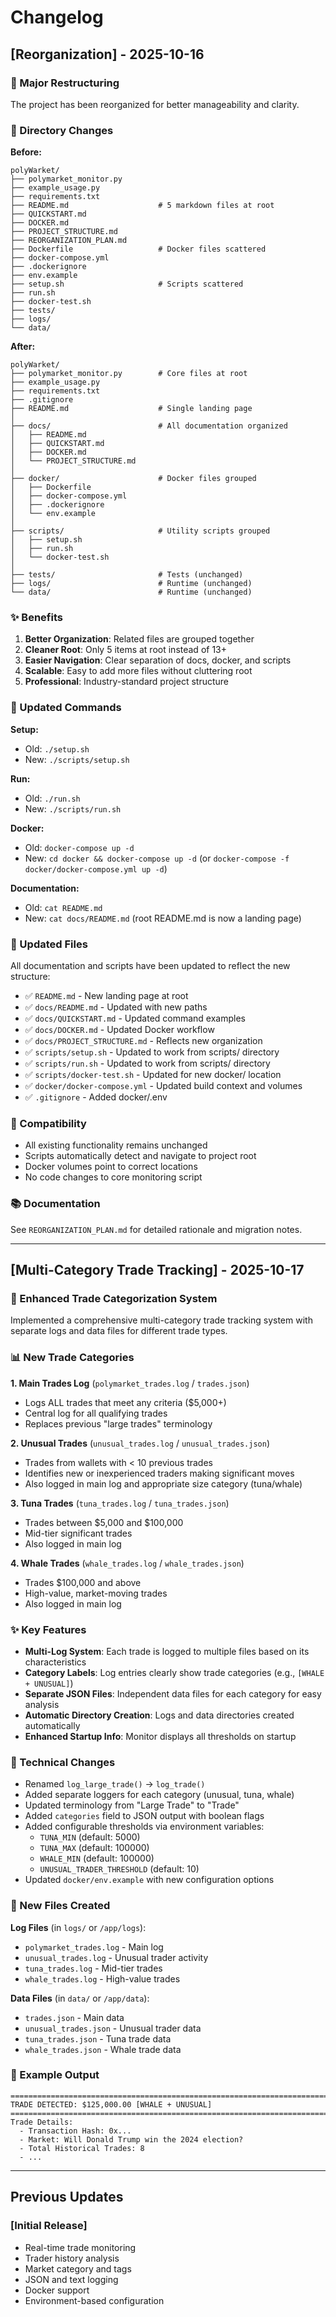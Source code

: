 # Changelog

## [Reorganization] - 2025-10-16

### 🎯 Major Restructuring

The project has been reorganized for better manageability and clarity.

### 📁 Directory Changes

**Before:**
```
polyWarket/
├── polymarket_monitor.py
├── example_usage.py
├── requirements.txt
├── README.md                    # 5 markdown files at root
├── QUICKSTART.md
├── DOCKER.md
├── PROJECT_STRUCTURE.md
├── REORGANIZATION_PLAN.md
├── Dockerfile                   # Docker files scattered
├── docker-compose.yml
├── .dockerignore
├── env.example
├── setup.sh                     # Scripts scattered
├── run.sh
├── docker-test.sh
├── tests/
├── logs/
└── data/
```

**After:**
```
polyWarket/
├── polymarket_monitor.py        # Core files at root
├── example_usage.py
├── requirements.txt
├── .gitignore
├── README.md                    # Single landing page
│
├── docs/                        # All documentation organized
│   ├── README.md
│   ├── QUICKSTART.md
│   ├── DOCKER.md
│   └── PROJECT_STRUCTURE.md
│
├── docker/                      # Docker files grouped
│   ├── Dockerfile
│   ├── docker-compose.yml
│   ├── .dockerignore
│   └── env.example
│
├── scripts/                     # Utility scripts grouped
│   ├── setup.sh
│   ├── run.sh
│   └── docker-test.sh
│
├── tests/                       # Tests (unchanged)
├── logs/                        # Runtime (unchanged)
└── data/                        # Runtime (unchanged)
```

### ✨ Benefits

1. **Better Organization**: Related files are grouped together
2. **Cleaner Root**: Only 5 items at root instead of 13+
3. **Easier Navigation**: Clear separation of docs, docker, and scripts
4. **Scalable**: Easy to add more files without cluttering root
5. **Professional**: Industry-standard project structure

### 🔄 Updated Commands

**Setup:**
- Old: `./setup.sh`
- New: `./scripts/setup.sh`

**Run:**
- Old: `./run.sh`
- New: `./scripts/run.sh`

**Docker:**
- Old: `docker-compose up -d`
- New: `cd docker && docker-compose up -d` (or `docker-compose -f docker/docker-compose.yml up -d`)

**Documentation:**
- Old: `cat README.md`
- New: `cat docs/README.md` (root README.md is now a landing page)

### 📝 Updated Files

All documentation and scripts have been updated to reflect the new structure:

- ✅ `README.md` - New landing page at root
- ✅ `docs/README.md` - Updated with new paths
- ✅ `docs/QUICKSTART.md` - Updated command examples
- ✅ `docs/DOCKER.md` - Updated Docker workflow
- ✅ `docs/PROJECT_STRUCTURE.md` - Reflects new organization
- ✅ `scripts/setup.sh` - Updated to work from scripts/ directory
- ✅ `scripts/run.sh` - Updated to work from scripts/ directory
- ✅ `scripts/docker-test.sh` - Updated for new docker/ location
- ✅ `docker/docker-compose.yml` - Updated build context and volumes
- ✅ `.gitignore` - Added docker/.env

### 🧪 Compatibility

- All existing functionality remains unchanged
- Scripts automatically detect and navigate to project root
- Docker volumes point to correct locations
- No code changes to core monitoring script

### 📚 Documentation

See `REORGANIZATION_PLAN.md` for detailed rationale and migration notes.

---

## [Multi-Category Trade Tracking] - 2025-10-17

### 🎯 Enhanced Trade Categorization System

Implemented a comprehensive multi-category trade tracking system with separate logs and data files for different trade types.

### 📊 New Trade Categories

**1. Main Trades Log** (`polymarket_trades.log` / `trades.json`)
- Logs ALL trades that meet any criteria ($5,000+)
- Central log for all qualifying trades
- Replaces previous "large trades" terminology

**2. Unusual Trades** (`unusual_trades.log` / `unusual_trades.json`)
- Trades from wallets with < 10 previous trades
- Identifies new or inexperienced traders making significant moves
- Also logged in main log and appropriate size category (tuna/whale)

**3. Tuna Trades** (`tuna_trades.log` / `tuna_trades.json`)
- Trades between $5,000 and $100,000
- Mid-tier significant trades
- Also logged in main log

**4. Whale Trades** (`whale_trades.log` / `whale_trades.json`)
- Trades $100,000 and above
- High-value, market-moving trades
- Also logged in main log

### ✨ Key Features

- **Multi-Log System**: Each trade is logged to multiple files based on its characteristics
- **Category Labels**: Log entries clearly show trade categories (e.g., `[WHALE + UNUSUAL]`)
- **Separate JSON Files**: Independent data files for each category for easy analysis
- **Automatic Directory Creation**: Logs and data directories created automatically
- **Enhanced Startup Info**: Monitor displays all thresholds on startup

### 🔧 Technical Changes

- Renamed `log_large_trade()` → `log_trade()`
- Added separate loggers for each category (unusual, tuna, whale)
- Updated terminology from "Large Trade" to "Trade"
- Added `categories` field to JSON output with boolean flags
- Added configurable thresholds via environment variables:
  - `TUNA_MIN` (default: 5000)
  - `TUNA_MAX` (default: 100000)
  - `WHALE_MIN` (default: 100000)
  - `UNUSUAL_TRADER_THRESHOLD` (default: 10)
- Updated `docker/env.example` with new configuration options

### 📁 New Files Created

**Log Files** (in `logs/` or `/app/logs`):
- `polymarket_trades.log` - Main log
- `unusual_trades.log` - Unusual trader activity
- `tuna_trades.log` - Mid-tier trades
- `whale_trades.log` - High-value trades

**Data Files** (in `data/` or `/app/data`):
- `trades.json` - Main data
- `unusual_trades.json` - Unusual trader data
- `tuna_trades.json` - Tuna trade data
- `whale_trades.json` - Whale trade data

### 📝 Example Output

```
================================================================================
TRADE DETECTED: $125,000.00 [WHALE + UNUSUAL]
================================================================================
Trade Details:
  - Transaction Hash: 0x...
  - Market: Will Donald Trump win the 2024 election?
  - Total Historical Trades: 8
  - ...
```

---

## Previous Updates

### [Initial Release]

- Real-time trade monitoring
- Trader history analysis
- Market category and tags
- JSON and text logging
- Docker support
- Environment-based configuration
